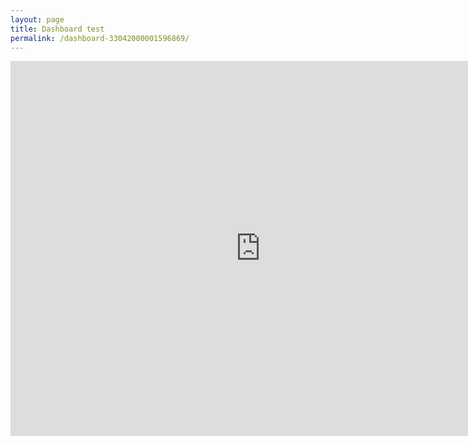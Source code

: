 ```yaml
---
layout: page
title: Dashboard test
permalink: /dashboard-33042000001596869/
---
```


<div class="dashboard d-flex">
  <iframe frameborder=0 width="800" height="600" src="https://analytics.zoho.eu/open-view/33042000001596869"></iframe>
</div>
